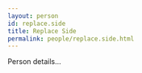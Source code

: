 ```yaml
---
layout: person
id: replace.side
title: Replace Side
permalink: people/replace.side.html
---
```


Person details...